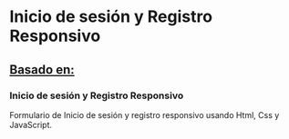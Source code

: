 # Inicio de sesión y Registro Responsivo
## [Basado en:](https://youtu.be/aHA50b0jLCo)
### Inicio de sesión y Registro Responsivo
Formulario de Inicio de sesión y registro responsivo usando Html, Css y JavaScript.

